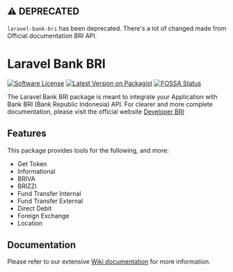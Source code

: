 ## :warning: DEPRECATED

`laravel-bank-bri` has been deprecated. There's a lot of changed made from Official documentation BRI API.

# Laravel Bank BRI

[![Software License](https://img.shields.io/badge/license-MIT-brightgreen.svg?style=flat-square)](LICENSE.md)
[![Latest Version on Packagist](https://img.shields.io/packagist/v/aslam/laravel-bank-bri.svg?style=flat-square)](https://packagist.org/packages/aslam/laravel-bank-bri)
[![FOSSA Status](https://app.fossa.com/api/projects/git%2Bgithub.com%2FAslam97%2Flaravel-bank-bri.svg?type=small)](https://app.fossa.com/projects/git%2Bgithub.com%2FAslam97%2Flaravel-bank-bri?ref=badge_small)

The Laravel Bank BRI package is meant to integrate your Application with Bank BRI (Bank Republic Indonesia) API. For clearer and more complete documentation, please visit the official website [Developer BRI](https://developers.bri.co.id)

## Features

This package provides tools for the following, and more:

- Get Token
- Informational
- BRIVA
- BRIZZI
- Fund Transfer Internal
- Fund Transfer External
- Direct Debit
- Foreign Exchange
- Location

## Documentation

Please refer to our extensive [Wiki documentation](https://github.com/Aslam97/laravel-bank-bri/wiki) for more information.
